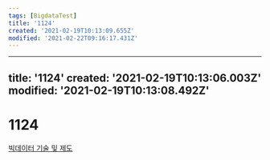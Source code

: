 ```yaml
---
tags: [BigdataTest]
title: '1124'
created: '2021-02-19T10:13:09.655Z'
modified: '2021-02-22T09:16:17.431Z'
---
```


---
title: '1124'
created: '2021-02-19T10:13:06.003Z'
modified: '2021-02-19T10:13:08.492Z'
---

# 1124

[빅데이터 기술 및 제도](./1120.md)
